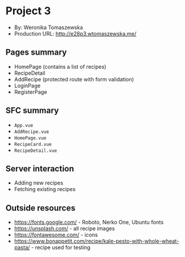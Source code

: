 # Project 3

- By: Weronika Tomaszewska
- Production URL: <http://e28p3.wtomaszewska.me/>

## Pages summary

- HomePage (contains a list of recipes)
- RecipeDetail
- AddRecipe (protected route with form validation)
- LoginPage
- RegisterPage

## SFC summary

- `App.vue`
- `AddRecipe.vue`
- `HomePage.vue`
- `RecipeCard.vue`
- `RecipeDetail.vue`

## Server interaction

- Adding new recipes
- Fetching existing recipes

## Outside resources

- <https://fonts.google.com/> - Roboto, Nerko One, Ubuntu fonts
- <https://unsplash.com/> - all recipe images
- <https://fontawesome.com/> - icons
- <https://www.bonappetit.com/recipe/kale-pesto-with-whole-wheat-pasta/> - recipe used for testing
